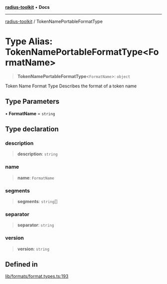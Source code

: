 [**radius-toolkit**](../README.md) • **Docs**

***

[radius-toolkit](../globals.md) / TokenNamePortableFormatType

# Type Alias: TokenNamePortableFormatType\<FormatName\>

> **TokenNamePortableFormatType**\<`FormatName`\>: `object`

Token Name Format Type
Describes the format of a token name

## Type Parameters

• **FormatName** = `string`

## Type declaration

### description

> **description**: `string`

### name

> **name**: `FormatName`

### segments

> **segments**: `string`[]

### separator

> **separator**: `string`

### version

> **version**: `string`

## Defined in

[lib/formats/format.types.ts:193](https://github.com/rangle/radius-token-tango/blob/5b6e6f5adbda55f8c41a4c8308d1d8885a9b9a2f/packages/radius-toolkit/src/lib/formats/format.types.ts#L193)
